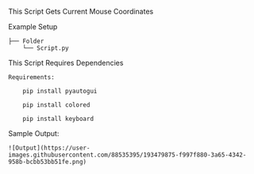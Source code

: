 This Script Gets Current Mouse Coordinates

Example Setup 
```
├── Folder
    └── Script.py
```

This Script Requires Dependencies
```
Requirements:

    pip install pyautogui

    pip install colored

    pip install keyboard

```

Sample Output: 

```
![Output](https://user-images.githubusercontent.com/88535395/193479875-f997f880-3a65-4342-958b-bcbb53bb51fe.png)
```
